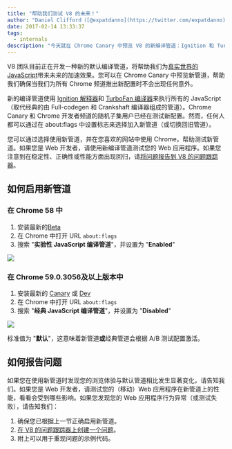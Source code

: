 ```yaml
---
title: "帮助我们测试 V8 的未来！"
author: "Daniel Clifford（[@expatdanno](https://twitter.com/expatdanno)），原慕尼黑 V8 酿酒师"
date: 2017-02-14 13:33:37
tags:
  - internals
description: "今天就在 Chrome Canary 中预览 V8 的新编译管道：Ignition 和 TurboFan！"
---
```

V8 团队目前正在开发一种新的默认编译管道，将帮助我们为[真实世界的 JavaScript](/blog/real-world-performance)带来未来的加速效果。您可以在 Chrome Canary 中预览新管道，帮助我们确保当我们为所有 Chrome 频道推出新配置时不会出现任何意外。

<!--truncate-->
新的编译管道使用 [Ignition 解释器](/blog/ignition-interpreter)和 [TurboFan 编译器](/docs/turbofan)来执行所有的 JavaScript（取代经典的由 Full-codegen 和 Crankshaft 编译器组成的管道）。Chrome Canary 和 Chrome 开发者频道的随机子集用户已经在测试新配置。然而，任何人都可以通过在 about:flags 中设置标志来选择加入新管道（或切换回旧管道）。

您可以通过选择使用新管道，并在您喜欢的网站中使用 Chrome，帮助测试新管道。如果您是 Web 开发者，请使用新编译管道测试您的 Web 应用程序。如果您注意到在稳定性、正确性或性能方面出现回归，请[将问题报告到 V8 的问题跟踪器](https://bugs.chromium.org/p/v8/issues/entry?template=Bug%20report%20for%20the%20new%20pipeline)。

## 如何启用新管道

### 在 Chrome 58 中

1. 安装最新的[Beta](https://www.google.com/chrome/browser/beta.html)
2. 在 Chrome 中打开 URL `about:flags`
3. 搜索 "**实验性 JavaScript 编译管道**"，并设置为 "**Enabled**"

![](/_img/test-the-future/58.png)

### 在 Chrome 59.0.3056及以上版本中

1. 安装最新的 [Canary](https://www.google.com/chrome/browser/canary.html) 或 [Dev](https://www.google.com/chrome/browser/desktop/index.html?extra=devchannel)
2. 在 Chrome 中打开 URL `about:flags`
3. 搜索 "**经典 JavaScript 编译管道**"，并设置为 "**Disabled**"

![](/_img/test-the-future/59.png)

标准值为 "**默认**"，这意味着新管道**或**经典管道会根据 A/B 测试配置激活。

## 如何报告问题

如果您在使用新管道时发现您的浏览体验与默认管道相比发生显著变化，请告知我们。如果您是 Web 开发者，请测试您的（移动）Web 应用程序在新管道上的性能，看看会受到哪些影响。如果您发现您的 Web 应用程序行为异常（或测试失败），请告知我们：

1. 确保您已根据上一节正确启用新管道。
2. [在 V8 的问题跟踪器上创建一个问题](https://bugs.chromium.org/p/v8/issues/entry?template=Bug%20report%20for%20the%20new%20pipeline)。
3. 附上可以用于重现问题的示例代码。
